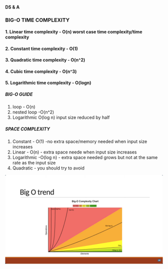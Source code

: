 #### DS & A
### BIG-O TIME COMPLEXITY 

#### 1. Linear time complexity      - O(n) worst case time complexity/time complexity
#### 2. Constant time complexity    - O(1)
#### 3. Quadratic time complexity   - O(n^2)
#### 4. Cubic time complexity       - O(n^3)
#### 5. Logarithmic time complexity - O(logn)


##### BIG-O GUIDE

1. loop - O(n)
2. nested loop -O(n^2)
3. Logarithmic O(log n) input size reduced by half



##### SPACE COMPLEXITY

1. Constant - O(1) -no extra space/memory needed when input size increases
2. Linear   - O(n) - extra space neede when input size increases
3. Logarithmic -O(log n) - extra space needed grows but not at the same rate as the input size
4. Quadratic - you should try to avoid

![BIG-O GUIDE](../imgs/BIG-0-CHART.png)